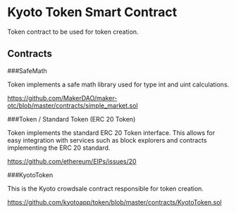# Kyoto Token Smart Contract
Token contract to be used for token creation.

## Contracts

###SafeMath

Token implements a safe math library used for type int and uint calculations.

https://github.com/MakerDAO/maker-otc/blob/master/contracts/simple_market.sol

###Token /  Standard Token (ERC 20 Token)

Token implements the standard ERC 20 Token interface. This allows for easy integration with services such as block explorers and contracts implementing the ERC 20 standard. 

https://github.com/ethereum/EIPs/issues/20

###KyotoToken

This is the Kyoto crowdsale contract responsible for token creation.

https://github.com/kyotoapp/token/blob/master/contracts/KyotoToken.sol
